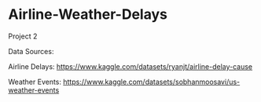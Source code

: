 # Airline-Weather-Delays
Project 2 

Data Sources: 

Airline Delays: 
https://www.kaggle.com/datasets/ryanjt/airline-delay-cause

Weather Events: 
https://www.kaggle.com/datasets/sobhanmoosavi/us-weather-events
